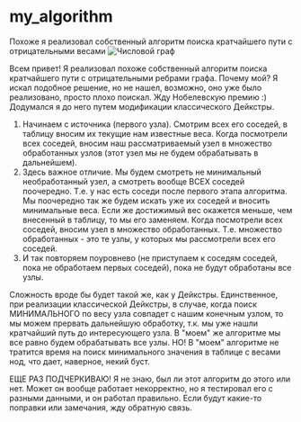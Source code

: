 # my_algorithm
Похоже я реализовал собственный алгоритм поиска кратчайшего пути с отрицательными весами
![Числовой граф](https://github.com/carbon2409/my_algorithm/assets/51694412/0240cefe-3909-4598-b330-f6647994687f)

Всем привет! Я реализовал похоже собственный алгоритм поиска кратчайшего пути с отрицательными ребрами графа.
Почему мой? Я искал подобное решение, но не нашел, возможно, оно уже было реализовано, просто плохо поискал. Жду Нобелевскую премию :)
Додумался я до него путем модификации классического Дейкстры.

1. Начинаем с источника (первого узла). Смотрим всех его соседей, в таблицу вносим их текущие нам известные веса. Когда посмотрели всех соседей, 
вносим наш рассматриваемый узел в множество обработанных узлов (этот узел мы не будем обрабатывать в дальнейшем).
2. Здесь важное отличие. Мы будем смотреть не минимальный необработанный узел, а смотреть вообще ВСЕХ соседей поочередно. Т.е. у нас есть соседи после первого этапа алгоритма. 
Мы поочередно так же будем искать уже их соседей и вносить минимальные веса. Если же достижимый вес окажется меньше, чем внесенный в таблицу, то мы его заменяем. 
Когда посмотрели всех соседей, вносим узел в множество обработанных. Т.е. множество обработанных - это те узлы, у которых мы рассмотрели всех его соседей.
3.  И так повторяем поуровнево (не приступаем к соседям соседей, пока не обработаем первых соседей), пока не будут обработаны все узлы.
 
Сложность вроде бы будет такой же, как у Дейкстры. Единственное, при реализации классической Дейкстры, в случае, когда поиск МИНИМАЛЬНОГО по весу узла совпадет с нашим конечным узлом,
то мы можем прервать дальнейшую обработку, т.к. мы уже нашли кратчайший путь до интересующего узла. В "моем" же алгоритме мы все равно будем обрабатывать все узлы.
НО! В "моем" алгоритме не тратится время на поиск минимального значения в таблице с весами нод, что дает, наверное, некий буст.

ЕЩЕ РАЗ ПОДЧЕРКИВАЮ!
Я не знаю, был ли этот алгоритм до этого или нет. Может он вообще работает некорректно, но я тестировал его с разными данными, и он работал правильно.
Если будут какие-то поправки или замечания, жду обратную связь. 
